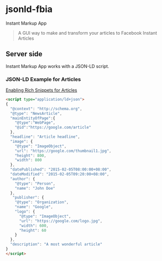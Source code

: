 # jsonld-fbia
Instant Markup App
> A GUI way to make and transform your articles to Facebook Instant Articles

## Server side

Instant Markup App works with a JSON-LD script.

### JSON-LD Example for Articles

[Enabling Rich Snippets for Articles](https://developers.google.com/structured-data/rich-snippets/articles#examples)

```html
<script type="application/ld+json">
{
  "@context": "http://schema.org",
  "@type": "NewsArticle",
  "mainEntityOfPage":{
    "@type":"WebPage",
    "@id":"https://google.com/article"
  },
  "headline": "Article headline",
  "image": {
    "@type": "ImageObject",
    "url": "https://google.com/thumbnail1.jpg",
    "height": 800,
    "width": 800
  },
  "datePublished": "2015-02-05T08:00:00+08:00",
  "dateModified": "2015-02-05T09:20:00+08:00",
  "author": {
    "@type": "Person",
    "name": "John Doe"
  },
   "publisher": {
    "@type": "Organization",
    "name": "Google",
    "logo": {
      "@type": "ImageObject",
      "url": "https://google.com/logo.jpg",
      "width": 600,
      "height": 60
    }
  },
  "description": "A most wonderful article"
}
</script>
```
